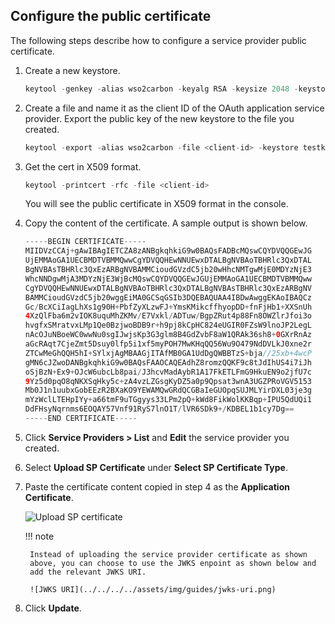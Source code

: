 ## Configure the public certificate

The following steps describe how to configure a service provider public certificate.

1.  Create a new keystore.

    ``` java
    keytool -genkey -alias wso2carbon -keyalg RSA -keysize 2048 -keystore testkeystore.jks -dname "CN=*.test.com,OU=test,O=test,L=MPL,ST=MPL,C=FR" -storepass wso2carbon -keypass wso2carbon -validity 10950
    ```

2.  Create a file and name it as the client ID of the OAuth application service provider. Export the public key of the new keystore to the file you created.

    ``` java
    keytool -export -alias wso2carbon -file <client-id> -keystore testkeystore.jks
    ```

3.  Get the cert in X509 format.

    ``` java
    keytool -printcert -rfc -file <client-id>
    ```

    You will see the public certificate in X509 format in the console.
    
4. Copy the content of the certificate. A sample output is shown below. 

    ``` java
	-----BEGIN CERTIFICATE-----
	MIIDVzCCAj+gAwIBAgIETCZA8zANBgkqhkiG9w0BAQsFADBcMQswCQYDVQQGEwJG
	UjEMMAoGA1UECBMDTVBMMQwwCgYDVQQHEwNNUEwxDTALBgNVBAoTBHRlc3QxDTAL
	BgNVBAsTBHRlc3QxEzARBgNVBAMMCioudGVzdC5jb20wHhcNMTgwMjE0MDYzNjE3
	WhcNNDgwMjA3MDYzNjE3WjBcMQswCQYDVQQGEwJGUjEMMAoGA1UECBMDTVBMMQww
	CgYDVQQHEwNNUEwxDTALBgNVBAoTBHRlc3QxDTALBgNVBAsTBHRlc3QxEzARBgNV
	BAMMCioudGVzdC5jb20wggEiMA0GCSqGSIb3DQEBAQUAA4IBDwAwggEKAoIBAQCz
	Gc/BcXCiIagLhXs1g90H+PbfZyXLzwFJ+YmsKMikcffhyopDD+fnFjHb1+XXSnUh
	4XzQlFba6m2vIOK8uquMhZKMv/E7Vxkl/ADTuw/BgpZRut4p88Fn8OWZlrJfoi3o
	hvgfxSMratvxLMp1Qe0BzjwoBDB9r+h9pj8kCpHC824eUGIR0FZsW9lnoJP2LegL
	nAcOJuNBoeWC0wwNu0sgIJwjsKp3G3glm8B4GdZvbF8aW1QRAk36sh8+0GXrRnAz
	aGcRAqt7CjeZmt5Dsuy0lfp5i1xf5myPOH7MwKHqQQ56Wu9O479NdDVLkJ0xne2r
	ZTCwMeGhQQH5hI+SYlxjAgMBAAGjITAfMB0GA1UdDgQWBBTzS+bja//25xb+4wcP
	gMN6cJZwoDANBgkqhkiG9w0BAQsFAAOCAQEAdhZ8romzQQKF9c8tJdIhUS4i7iJh
	oSjBzN+Ex9+OJcW6ubcLb8pai/J3hcvMadAybR1A17FkETLFmG9HkuEN9o2jfU7c
	9Yz5d0pqO8qNKXSqHky5c+zA4vzLZGsgKyDZ5a0p9Qpsat3wnA3UGZPRoVGV5153
	Mb0J1n1uubxGobEEzR2BXaKO9YEWAMQwGRdQCGBaIeGUOpqSUJMLYirDXL03je3g
	mYzWclLTEHpIYy+a66tmF9uTGgyys33LPm2pQ+kWd8FikWolKKBqp+IPU5QdUQi1
	DdFHsyNqrnms6EOQAY57Vnf91RyS7lnO1T/lVR6SDk9+/KDBEL1b1cy7Dg==
	-----END CERTIFICATE-----
    ```

4.  Click **Service Providers > List** and **Edit** the service provider you created. 

5. Select **Upload SP Certificate** under  **Select SP Certificate Type**.

6. Paste the certificate content copied in step 4 as the **Application Certificate**.

    ![Upload SP certificate](../../../../assets/img/guides/upload-sp-cert.png)
    
    !!! note

		Instead of uploading the service provider certificate as shown
		above, you can choose to use the JWKS enpoint as shown below and
		add the relevant JWKS URI.

		![JWKS URI](../../../../assets/img/guides/jwks-uri.png)

7. Click **Update**. 


